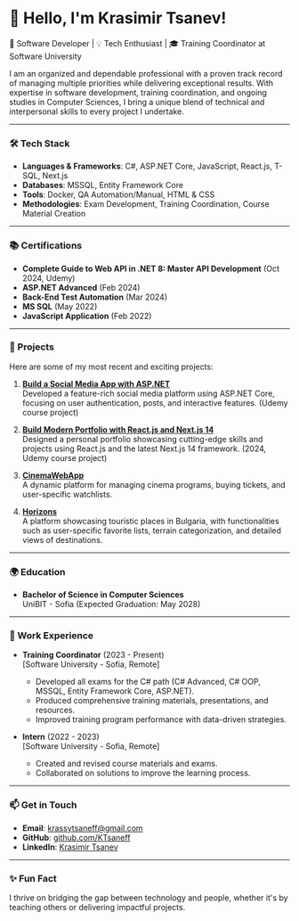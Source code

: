 # 👋 Hello, I'm Krasimir Tsanev!

🚀 Software Developer | 💡 Tech Enthusiast | 🎓 Training Coordinator at Software University

I am an organized and dependable professional with a proven track record of managing multiple priorities while delivering exceptional results. With expertise in software development, training coordination, and ongoing studies in Computer Sciences, I bring a unique blend of technical and interpersonal skills to every project I undertake.

---

### 🛠️ Tech Stack
- **Languages & Frameworks**: C#, ASP.NET Core, JavaScript, React.js, T-SQL, Next.js
- **Databases**: MSSQL, Entity Framework Core
- **Tools**: Docker, QA Automation/Manual, HTML & CSS
- **Methodologies**: Exam Development, Training Coordination, Course Material Creation

---

### 📚 Certifications
- **Complete Guide to Web API in .NET 8: Master API Development** (Oct 2024, Udemy)  
- **ASP.NET Advanced** (Feb 2024)  
- **Back-End Test Automation** (Mar 2024)  
- **MS SQL** (May 2022)  
- **JavaScript Application** (Feb 2022)  

---

### 🌟 Projects
Here are some of my most recent and exciting projects:

1. **[Build a Social Media App with ASP.NET](#)**  
   Developed a feature-rich social media platform using ASP.NET Core, focusing on user authentication, posts, and interactive features. (Udemy course project)

2. **[Build Modern Portfolio with React.js and Next.js 14](#)**  
   Designed a personal portfolio showcasing cutting-edge skills and projects using React.js and the latest Next.js 14 framework. (2024, Udemy course project)

3. **[CinemaWebApp](#)**  
   A dynamic platform for managing cinema programs, buying tickets, and user-specific watchlists.

4. **[Horizons](#)**  
   A platform showcasing touristic places in Bulgaria, with functionalities such as user-specific favorite lists, terrain categorization, and detailed views of destinations.

---

### 🌍 Education
- **Bachelor of Science in Computer Sciences**  
  UniBIT - Sofia (Expected Graduation: May 2028)

---

### 💼 Work Experience
- **Training Coordinator** (2023 - Present)  
  [Software University - Sofia, Remote]  
  - Developed all exams for the C# path (C# Advanced, C# OOP, MSSQL, Entity Framework Core, ASP.NET).
  - Produced comprehensive training materials, presentations, and resources.
  - Improved training program performance with data-driven strategies.

- **Intern** (2022 - 2023)  
  [Software University - Sofia, Remote]  
  - Created and revised course materials and exams.
  - Collaborated on solutions to improve the learning process.

---

### 📫 Get in Touch
- **Email**: [krassytsaneff@gmail.com](mailto:krassytsaneff@gmail.com)  
- **GitHub**: [github.com/KTsaneff](https://github.com/KTsaneff)  
- **LinkedIn**: [Krasimir Tsanev](https://www.linkedin.com/in/krasimir-tsanev-97ba64204?lipi=urn%3Ali%3Apage%3Ad_flagship3_profile_view_base_contact_details%3BjKbf309xSHSaa%2FFLpHBE5Q%3D%3D)

---

### ✨ Fun Fact
I thrive on bridging the gap between technology and people, whether it's by teaching others or delivering impactful projects.
